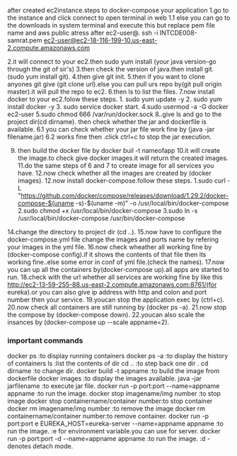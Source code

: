 after created ec2instance.steps to docker-compose your application
1.go to the instance and click connect to open terminal in web
	1.1 else you can go to the downloads in system terminal and execute  this but replace pem file name and aws public atress after ec2-user@.
	ssh -i INTCDE008-samrat.pem ec2-user@ec2-18-116-199-10.us-east-2.compute.amazonaws.com

2.it will connect to your ec2.then sudo yum install (your java version-go through the git of sir's)
3.then check the version of java.then install git.(sudo yum install git).
4.then give git init.
5.then if you want to clone anyones git give (git clone url).else you can pull urs repo by(git pull origin master).it will pull the repo to ec2.
6.then ls to list the files.
7.now install docker to your ec2.folow these steps.
	1. sudo yum update -y
	2. sudo yum install docker -y
	3. sudo service docker start.
	4.sudo usermod -a -G docker ec2-user
	5.sudo chmod 666 /var/run/docker.sock
8..give ls and go to the project dir(cd dirname). then check whether the jar and dockerfile is available.
	6.1 you can check whether your jar file work fine by (java -jar filename.jar)
	6.2 works fine then .click ctrl+c to stop the jar execution. 

9. then build the docker file by docker buil -t nameofapp
10.it will create the image.to check give docker images.it will return the created images.
11.do the same steps of 6 and 7 to create image for all services you have.
12.now check whether all the images are created by (docker images).
12.now install docker-compose.follow these steps.
	1.sudo curl -L "https://github.com/docker/compose/releases/download/1.29.2/docker-compose-$(uname -s)-$(uname -m)" -o /usr/local/bin/docker-compose
	2.sudo chmod +x /usr/local/bin/docker-compose
	3.sudo ln -s /usr/local/bin/docker-compose /usr/bin/docker-compose

14.change the directory to project dir (cd ..).
15.now have to configure the docker-compose.yml file change the images and ports name by refering your images in the yml file.
16.now check wheather all working fine by (docker-compose config).if it shows the contents of that file then its working fine..else some error in conf of yml file.(check the names).
17.now you can up all the containers by(docker-compose up).all apps are started to run.
18.check with the url whether all services are working fine by like this http://ec2-13-59-255-88.us-east-2.compute.amazonaws.com:8761/(for eureka).or you can also give 
ip address with http and colon and port number then your service.
19.youcan stop the application exec by (ctrl+c).
20.now check all containers are still running by (docker ps -a).
21.now stop the compose by (docker-compose down).
22.youcan also scale the insances by (docker-compose up --scale appname=2).

### important commands

docker ps :to display running containers
docker ps -a :to display the history of containers
ls :list the contents of dir
cd .. :to step back one dir .
cd dirname :to change dir.
docker build -t appname :to build the image from dockerfile
docker images :to display the images available.
java -jar jarfilename :to execute jar file.
docker run -p port:port --name=appname appname :to run the image.
docker stop imagename/img number :to stop image
docker stop containername/container number:to stop container
docker rm imagename/img number :to remove the image
docker rm containername/container number:to remove container.
docker run -p port:port e EUREKA_HOST=eureka-server --name=appname appname :to run the image. :e for environment variable.you can use for server.
docker run -p port:port -d --name=appname appname :to run the image. :d -denotes detach mode.
